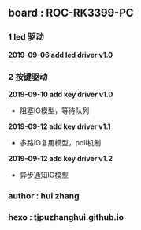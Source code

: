 ## board : ROC-RK3399-PC  ##

### 1 led 驱动 ###

**2019-09-06 add led driver v1.0**                

### 2 按键驱动 ###

**2019-09-10 add key driver v1.0** 
- 阻塞IO模型，等待队列

**2019-09-12 add key driver v1.1**
- 多路IO复用模型，poll机制

**2019-09-12 add key driver v1.2**
- 异步通知IO模型


### author : hui zhang ###
### hexo : tjpuzhanghui.github.io ###


